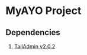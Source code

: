 
# MyAYO Project

## Dependencies

1. [TailAdmin v2.0.2](https://github.com/TailAdmin/free-nextjs-admin-dashboard) 